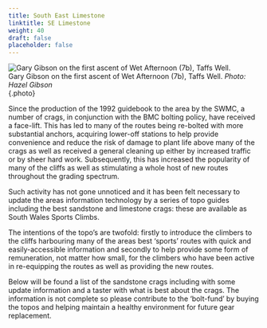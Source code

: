 ```yaml
---
title: South East Limestone
linktitle: SE Limestone
weight: 40
draft: false
placeholder: false
---
```



![Gary Gibson on the first ascent of Wet Afternoon (7b), Taffs Well.](/img/south-wales/south-east-limestone/Wet.jpg)  
Gary Gibson on the first ascent of Wet Afternoon (7b), Taffs Well. _Photo: Hazel Gibson_  
{.photo}

Since the production of the 1992 guidebook to the area by the SWMC, a number of crags, in conjunction with the BMC bolting policy, have received a face-lift. This has led to many of the routes being re-bolted with more substantial anchors, acquiring lower-off stations to help provide convenience and reduce the risk of damage to plant life above many of the crags as well as received a general cleaning up either by increased traffic or by sheer hard work. Subsequently, this has increased the popularity of many of the cliffs as well as stimulating a whole host of new routes throughout the grading spectrum.

Such activity has not gone unnoticed and it has been felt necessary to update the areas information technology by a series of topo guides including the best sandstone and limestone crags: these are available as South Wales Sports Climbs.

The intentions of the topo’s are twofold: firstly to introduce the climbers to the cliffs harbouring many of the areas best ‘sports’ routes with quick and easily-accessible information and secondly to help provide some form of remuneration, not matter how small, for the climbers who have been active in re-equipping the routes as well as providing the new routes.

Below will be found a list of the sandstone crags including with some update information and a taster with what is best about the crags. The information is not complete so please contribute to the ‘bolt-fund’ by buying the topos and helping maintain a healthy environment for future gear replacement.
